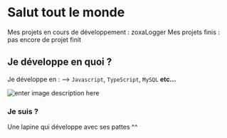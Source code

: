 # Salut tout le monde
Mes projets en cours de développement : zoxaLogger
Mes projets finis : pas encore de projet finit

## Je développe en quoi ?

Je développe en :
--> `Javascript`, `TypeScript`, `MySQL` **etc...**

![enter image description here](https://encrypted-tbn0.gstatic.com/images?q=tbn:ANd9GcRsHY5iJAwbj1CK1RSjTa8XwWuy89XoTtcSwg&usqp=CAU)

### Je suis ?
Une lapine qui développe avec ses pattes ^^
